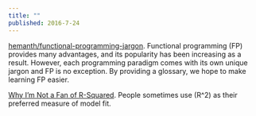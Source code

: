 ```yaml
---
title: ""
published: 2016-7-24
---
```


  <a href="https://github.com/hemanth/functional-programming-jargon" target="_blank">hemanth/functional-programming-jargon</a>. Functional programming (FP) provides many advantages, and its popularity has been increasing as a result. However, each programming paradigm comes with its own unique jargon and FP is no exception. By providing a glossary, we hope to make learning FP easier.


  <a href="http://www.johnmyleswhite.com/notebook/2016/07/23/why-im-not-a-fan-of-r-squared/" target="_blank">Why I’m Not a Fan of R-Squared</a>. People sometimes use \(R^2\) as their preferred measure of model fit.

